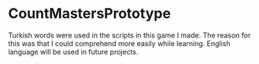 # CountMastersPrototype
Turkish words were used in the scripts in this game I made. The reason for this was that I could comprehend more easily while learning. English language will be used in future projects.
